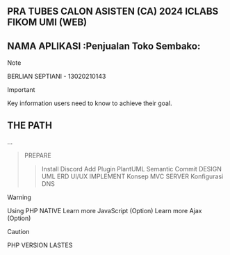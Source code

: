 ## PRA TUBES CALON ASISTEN (CA) 2024 ICLABS FIKOM UMI (WEB)

## NAMA APLIKASI :Penjualan Toko Sembako:
> [!NOTE]
> BERLIAN SEPTIANI - 13020210143


> [!IMPORTANT]
> Key information users need to know to achieve their goal.

## THE PATH
...
> PREPARE
>> Install Discord
>> Add Plugin PlantUML
>> Semantic Commit
> DESIGN
>> UML
>> ERD
>> UI/UX
> IMPLEMENT
>> Konsep MVC
> SERVER
>> Konfigurasi 
>> DNS

> [!WARNING]
> Using PHP NATIVE
> Learn more JavaScript (Option)
> Learn more Ajax (Option)



> [!CAUTION]
> PHP VERSION LASTES


